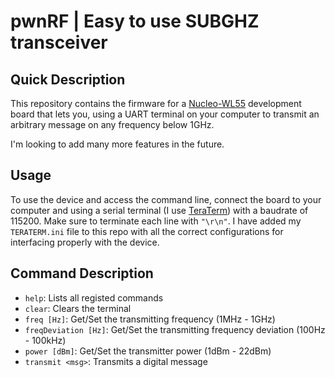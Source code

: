 # pwnRF | Easy to use SUBGHZ transceiver

## Quick Description

This repository contains the firmware for a [Nucleo-WL55](https://www.st.com/en/evaluation-tools/nucleo-wl55jc.html) development board that lets you, using a UART terminal on your computer to transmit an arbitrary message on any frequency below 1GHz.

I'm looking to add many more features in the future.

## Usage

To use the device and access the command line, connect the board to your computer and using a serial terminal (I use [TeraTerm](https://ttssh2.osdn.jp/index.html.en)) with a baudrate of 115200. Make sure to terminate each line with `"\r\n"`. I have added my `TERATERM.ini` file to this repo with all the correct configurations for interfacing properly with the device.

## Command Description

- `help`: Lists all registed commands
- `clear`: Clears the terminal
- `freq [Hz]`: Get/Set the transmitting frequency (1MHz - 1GHz)
- `freqDeviation [Hz]`: Get/Set the transmitting frequency deviation (100Hz - 100kHz)
- `power [dBm]`: Get/Set the transmitter power (1dBm - 22dBm)
- `transmit <msg>`: Transmits a digital message 